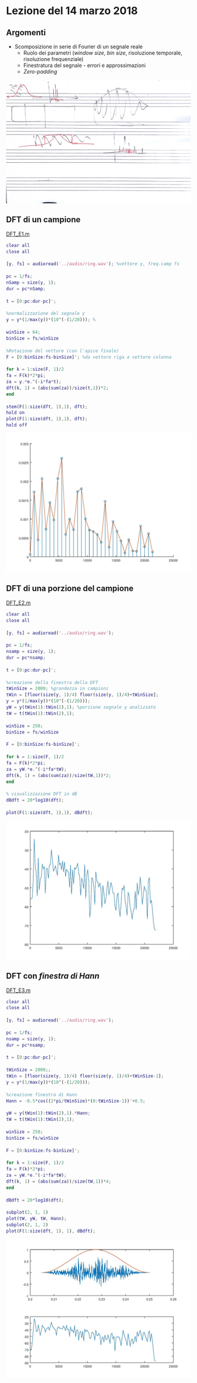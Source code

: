 # Lezione del 14 marzo 2018

## Argomenti

* Scomposizione in serie di Fourier di un segnale reale
  * Ruolo dei parametri (*window size*, *bin size*, risoluzione temporale, risoluzione frequenziale)
  * Finestratura del segnale - errori e approssimazioni
  * *Zero-padding*

![whiteboard](./CSEDSM_BN_I_20180314.jpg)

## DFT di un campione

[DFT_E1.m](./DFT_E1.m)
```matlab
clear all
close all

[y, fs] = audioread('../audio/ring.wav'); %vettore y, freq.camp fs

pc = 1/fs;
nSamp = size(y, 1);
dur = pc*nSamp;

t = [0:pc:dur-pc]';

%normalizzazione del segnale y 
y = y*(1/max(y))*(10^(-(1/20))); %

winSize = 64;
binSize = fs/winSize

%Rotazione del vettore (con l'apice finale)
F = [0:binSize:fs-binSize]'; %da vettore riga a vettore colonna

for k = 1:size(F, 1)/2
fa = F(k)*2*pi;
za = y.*e.^(-i*fa*t);
dft(k, 1) = (abs(sum(za))/size(t,1))*2;
end
 
stem(F(1:size(dft, 1),1), dft);
hold on
plot(F(1:size(dft, 1),1), dft);
hold off
```
![DFT_E1](./DFT_E1.jpg)

## DFT di una porzione del campione

[DFT_E2.m](./DFT_E2.m)
```matlab
clear all
close all

[y, fs] = audioread('../audio/ring.wav'); 

pc = 1/fs;
nsamp = size(y, 1);
dur = pc*nsamp;

t = [0:pc:dur-pc]';

%creazione della finestra della DFT
tWinSize = 2000; %grandezza in campioni
tWin = [floor(size(y, 1)/4) floor(size(y, 1)/4)+tWinSize];
y = y*(1/max(y))*(10^(-(1/20))); 
yW = y(tWin(1):tWin(2),1); %porzione segnale y analizzato
tW = t(tWin(1):tWin(2),1);

winSize = 250;
binSize = fs/winSize

F = [0:binSize:fs-binSize]'; 

for k = 1:size(F, 1)/2
fa = F(k)*2*pi;
za = yW.*e.^(-i*fa*tW);
dft(k, 1) = (abs(sum(za))/size(tW,1))*2;
end
 
% visualizzazione DFT in dB
dBdft = 20*log10(dft); 

plot(F(1:size(dft, 1),1), dBdft);
```
![DFT_E2](./DFT_E2.jpg)

## DFT con *finestra di Hann*

[DFT_E3.m](./DFT_E3.m)
```matlab
clear all
close all

[y, fs] = audioread('../audio/ring.wav'); 

pc = 1/fs;
nsamp = size(y, 1);
dur = pc*nsamp;

t = [0:pc:dur-pc]';

tWinSize = 2000;;
tWin = [floor(size(y, 1)/4) floor(size(y, 1)/4)+tWinSize-1];
y = y*(1/max(y))*(10^(-(1/20))); 

%creazione finestra di Hann
Hann = -0.5*cos((2*pi/tWinSize)*(0:tWinSize-1))'+0.5;

yW = y(tWin(1):tWin(2),1).*Hann; 
tW = t(tWin(1):tWin(2),1);

winSize = 250;
binSize = fs/winSize

F = [0:binSize:fs-binSize]'; 

for k = 1:size(F, 1)/2
fa = F(k)*2*pi;
za = yW.*e.^(-i*fa*tW);
dft(k, 1) = (abs(sum(za))/size(tW,1))*4;
end
 
dBdft = 20*log10(dft); 

subplot(2, 1, 1)
plot(tW, yW, tW, Hann);
subplot(2, 1, 2)
plot(F(1:size(dft, 1), 1), dBdft);
```
![DFT_E3](./DFT_E3.jpg)

